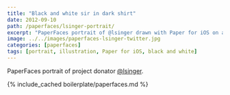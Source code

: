 ```yaml
---
title: "Black and white sir in dark shirt"
date: 2012-09-10
path: /paperfaces/lsinger-portrait/
excerpt: "PaperFaces portrait of @lsinger drawn with Paper for iOS on an iPad."
image: ../../images/paperfaces-lsinger-twitter.jpg
categories: [paperfaces]
tags: [portrait, illustration, Paper for iOS, black and white]
---
```


PaperFaces portrait of project donator [@lsinger](https://twitter.com/lsinger).

{% include_cached boilerplate/paperfaces.md %}
